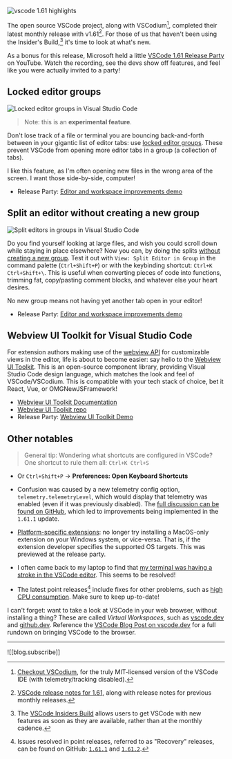 
![vscode 1.61 highlights](https://org-dendron-public-assets.s3.amazonaws.com/images/vscode-filter-hue-40.png)

The open source VSCode project, along with VSCodium[^1], completed their latest monthly release with v1.61[^2]. For those of us that haven't been using the Insider's Build,[^3] it's time to look at what's new.

As a bonus for this release, Microsoft held a little [VSCode 1.61 Release Party](https://www.youtube.com/watch?v=G4jjCN8uQAg) on YouTube. Watch the recording, see the devs show off features, and feel like you were actually invited to a party!

## Locked editor groups

![Locked editor groups in Visual Studio Code](https://org-dendron-public-assets.s3.amazonaws.com/images/vscode-lock-groups.gif)

> Note: this is an **experimental feature**.

Don't lose track of a file or terminal you are bouncing back-and-forth between in your gigantic list of editor tabs: use [locked editor groups](https://code.visualstudio.com/updates/v1_61#_locked-editor-groups). These prevent VSCode from opening more editor tabs in a group (a collection of tabs).

I like this feature, as I'm often opening new files in the wrong area of the screen. I want those side-by-side, computer!

- Release Party: [Editor and workspace improvements demo](https://www.youtube.com/watch?v=G4jjCN8uQAg&t=1985s)

## Split an editor without creating a new group

![Split editors in groups in Visual Studio Code](https://org-dendron-public-assets.s3.amazonaws.com/images/vscode-split-in-group.gif)

Do you find yourself looking at large files, and wish you could scroll down while staying in place elsewhere? Now you can, by doing the splits [without creating a new group](https://code.visualstudio.com/updates/v1_61#_split-an-editor-without-creating-a-new-group). Test it out with `View: Split Editor in Group` in the command palette (`Ctrl+Shift+P`) or with the keybinding shortcut: `Ctrl+K Ctrl+Shift+\`. This is useful when converting pieces of code into functions, trimming fat, copy/pasting comment blocks, and whatever else your heart desires.

No new group means not having yet another tab open in your editor!

- Release Party: [Editor and workspace improvements demo](https://www.youtube.com/watch?v=G4jjCN8uQAg&t=1985s)

## Webview UI Toolkit for Visual Studio Code

For extension authors making use of the [webview API](https://code.visualstudio.com/api/extension-guides/webview) for customizable views in the editor, life is about to become easier: say hello to the [Webview UI Toolkit](https://code.visualstudio.com/updates/v1_61#_webview-ui-toolkit-for-visual-studio-code). This is an open-source component library, providing Visual Studio Code design language, which matches the look and feel of VSCode/VSCodium. This is compatible with your tech stack of choice, bet it React, Vue, or OMGNewJSFramework!

- [Webview UI Toolkit Documentation](https://code.visualstudio.com/api/extension-guides/webview)
- [Webview UI Toolkit repo](https://github.com/microsoft/vscode-webview-ui-toolkit)
- Release Party: [Webview UI Toolkit Demo](https://www.youtube.com/watch?v=G4jjCN8uQAg&t=858s)

## Other notables

> General tip: Wondering what shortcuts are configured in VSCode? One shortcut to rule them all: `Ctrl+K Ctrl+S`
- Or `Ctrl+Shift+P` -> **Preferences: Open Keyboard Shortcuts**

- Confusion was caused by a new telemetry config option, `telemetry.telemetryLevel`, which would display that telemetry was enabled (even if it was previously disabled). The [full discussion can be found on GitHub](https://github.com/microsoft/vscode/issues/134660), which led to improvements being implemented in the `1.61.1` update.
- [Platform-specific extensions](https://www.youtube.com/watch?v=G4jjCN8uQAg&t=170s): no longer try installing a MacOS-only extension on your Windows system, or vice-versa. That is, if the extension developer specifies the supported OS targets. This was previewed at the release party.
- I often came back to my laptop to find that [my terminal was having a stroke in the VSCode editor](https://github.com/microsoft/vscode/issues/69665). This seems to be resolved!
- The latest point releases[^4] include fixes for other problems, such as [high CPU consumption](https://github.com/microsoft/vscode/issues/134757). Make sure to keep up-to-date!

I can't forget: want to take a look at VSCode in your web browser, without installing a thing? These are called _Virtual Workspaces_, such as [vscode.dev](https://vscode.dev/) and [github.dev](https://github.dev/). Reference the [VSCode Blog Post on vscode.dev](https://code.visualstudio.com/blogs/2021/10/20/vscode-dev) for a full rundown on bringing VSCode to the browser.

---

![[blog.subscribe]]

[^1]: [Checkout VSCodium](https://vscodium.com/), for the truly MIT-licensed version of the VSCode IDE (with telemetry/tracking disabled).
[^2]: [VSCode release notes for 1.61](https://code.visualstudio.com/updates/v1_61), along with release notes for previous monthly releases.
[^3]: The [VSCode Insiders Build](https://code.visualstudio.com/insiders) allows users to get VSCode with new features as soon as they are available, rather than at the monthly cadence.
[^4]: Issues resolved in point releases, referred to as "Recovery" releases, can be found on GitHub: [`1.61.1`](https://github.com/microsoft/vscode/issues?q=is%3Aissue+milestone%3A%22September+2021+Recovery%22+is%3Aclosed) and [`1.61.2`](https://github.com/microsoft/vscode/issues?q=is%3Aissue+milestone%3A%22September+2021+Recovery+2%22+is%3Aclosed).